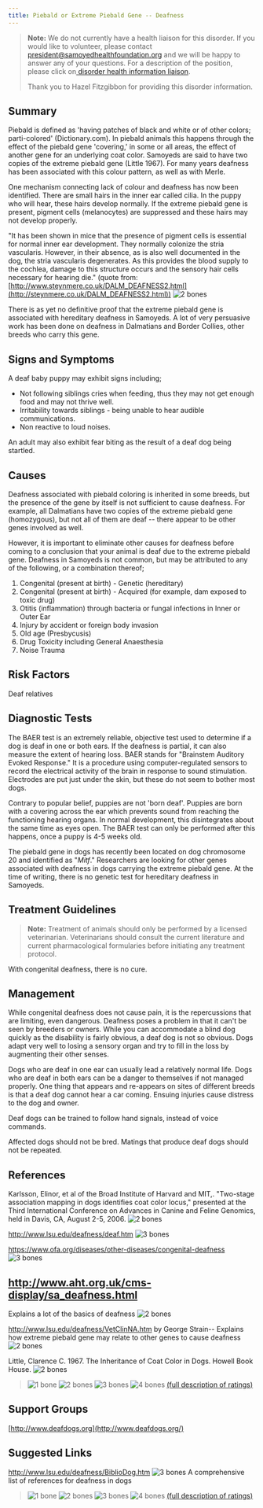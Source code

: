 ```yaml
---
title: Piebald or Extreme Piebald Gene -- Deafness
---
```

> **Note:** We do not currently have a health liaison for this disorder. If you would like to volunteer, please contact[ president@samoyedhealthfoundation.org](mailto:president@samoyedhealthfoundation.org?subject=Questions%20about%20becoming%20a%20Health%20Information%20Liaison%20or%20Reviewer) and we will be happy to answer any of your questions.
> For a description of the position, please click on[ disorder health information liaison](/become-a-health-information-liaison).
>
> Thank you to Hazel Fitzgibbon for providing this disorder information.

## Summary

Piebald is defined as 'having patches of black and white or of other
colors; parti-colored' (Dictionary.com).  In piebald animals this
happens through the effect of the piebald gene 'covering,' in some or
all areas, the effect of another gene for an underlying coat color.
Samoyeds are said to have two copies of the extreme piebald gene (Little
1967).  For many years deafness has been associated with this colour
pattern, as well as with Merle.

One mechanism connecting lack of colour and deafness has now been
identified.  There are small hairs in the inner ear called cilia. In the
puppy who will hear, these hairs develop normally.  If the extreme
piebald gene is present, pigment cells (melanocytes) are suppressed and
these hairs may not develop properly.

"It has been shown in mice that the presence of pigment cells is
essential for normal inner ear development.  They normally colonize the
stria vascularis.  However, in their absence, as is also well documented
in the dog, the stria vascularis degenerates.  As this provides the
blood supply to the cochlea, damage to this structure occurs and the
sensory hair cells necessary for hearing die." (quote from:
[http://www.steynmere.co.uk/DALM_DEAFNESS2.html](http://steynmere.co.uk/DALM_DEAFNESS2.html))
![2 bones](/img/2-bones.gif)

There is as yet no definitive proof that the extreme piebald gene is
associated with hereditary deafness in Samoyeds.  A lot of very
persuasive work has been done on deafness in Dalmatians and Border
Collies, other breeds who carry this gene.

## Signs and Symptoms

A deaf baby puppy may exhibit signs including;

* Not following siblings cries when feeding, thus they may not get
  enough food and may not thrive well.
* Irritability towards siblings - being unable to hear audible
  communications.
* Non reactive to loud noises.

An adult may also exhibit fear biting as the result of a deaf dog being
startled.

## Causes

Deafness associated with piebald coloring is inherited in some breeds,
but the presence of the gene by itself is not sufficient to cause
deafness.  For example, all Dalmatians have two copies of the extreme
piebald gene (homozygous), but not all of them are deaf -- there appear
to be other genes involved as well.

However, it is important to eliminate other causes for deafness before
coming to a conclusion that your animal is deaf due to the extreme
piebald gene.  Deafness in Samoyeds is not common, but may be attributed
to any of the following, or a combination thereof;

1. Congenital (present at birth) - Genetic (hereditary)
2. Congenital (present at birth) - Acquired (for example, dam exposed
   to toxic drug)
3. Otitis (inflammation) through bacteria or fungal infections in Inner
   or Outer Ear
4. Injury by accident or foreign body invasion
5. Old age (Presbycusis)
6. Drug Toxicity including General Anaesthesia
7. Noise Trauma

## Risk Factors

Deaf relatives

## Diagnostic Tests

The BAER test is an extremely reliable, objective test used to determine
if a dog is deaf in one or both ears.  If the deafness is partial, it
can also measure the extent of hearing loss.  BAER stands for
"Brainstem Auditory Evoked Response." It is a procedure using
computer-regulated sensors to record the electrical activity of the
brain in response to sound stimulation. Electrodes are put just under
the skin, but these do not seem to bother most dogs.

Contrary to popular belief, puppies are not 'born deaf'. Puppies are
born with a covering across the ear which prevents sound from reaching
the functioning hearing organs. In normal development, this
disintegrates about the same time as eyes open.  The BAER test can only
be performed after this happens, once a puppy is 4-5 weeks old.

The piebald gene in dogs has recently been located on dog chromosome 20
and identified as "_Mitf_."  Researchers are looking for other genes
associated with deafness in dogs carrying the extreme piebald gene.  At
the time of writing, there is no genetic test for hereditary deafness
in Samoyeds.

## Treatment Guidelines

> **Note:** Treatment of animals should only be performed by a licensed
> veterinarian. Veterinarians should consult the current literature and
> current pharmacological formularies before initiating any treatment
> protocol.

With congenital deafness, there is no cure.

## Management

While congenital deafness does not cause pain, it is the repercussions
that are limiting, even dangerous. Deafness poses a problem in that it
can't be seen by breeders or owners. While you can accommodate a blind
dog quickly as the disability is fairly obvious, a deaf dog is not so
obvious.  Dogs adapt very well to losing a sensory organ and try to fill
in the loss by augmenting their other senses.

Dogs who are deaf in one ear can usually lead a relatively normal life.
Dogs who are deaf in both ears can be a danger to themselves if not
managed properly. One thing that appears and re-appears on sites of
different breeds is that a deaf dog cannot hear a car coming. Ensuing
injuries cause distress to the dog and owner.

Deaf dogs can be trained to follow hand signals, instead of voice
commands.

Affected dogs should not be bred.  Matings that produce deaf dogs should
not be repeated.

## References

Karlsson, Elinor, et al of the Broad Institute of Harvard and MIT,.
"Two-stage association mapping in dogs identifies coat color locus,"
presented at the Third International Conference on Advances in Canine
and Feline Genomics, held in Davis, CA, August 2-5, 2006.  ![2
bones](/img/2-bones.gif)

<http://www.lsu.edu/deafness/deaf.htm>
 ![3 bones](/img/3-bones.gif)

<https://www.ofa.org/diseases/other-diseases/congenital-deafness>
![3 bones](/img/3-bones.gif)

<http://www.aht.org.uk/cms-display/sa_deafness.html>
--
Explains a lot of the basics of deafness ![2 bones](/img/2-bones.gif)

<http://www.lsu.edu/deafness/VetClinNA.htm>
by George Strain-- Explains how extreme piebald gene may relate to
other genes to cause deafness ![2 bones](/img/2-bones.gif)

Little, Clarence C.  1967.  The Inheritance of Coat Color in Dogs.
Howell Book House. ![2 bones](/img/2-bones.gif)

> ![1 bone](/img/1-bone.gif)
> ![2 bones](/img/2-bones.gif)
> ![3 bones](/img/3-bones.gif)
> ![4 bones](/img/4-bones.gif)
> [(full description of ratings)](/diseases/ratings-what-do-they-mean)

## Support Groups

[http://www.deafdogs.org](http://www.deafdogs.org/)

## Suggested Links

<http://www.lsu.edu/deafness/BiblioDog.htm>  ![3
bones](/img/3-bones.gif)
A comprehensive list of references for deafness in dogs

> ![1 bone](/img/1-bone.gif)
> ![2 bones](/img/2-bones.gif)
> ![3 bones](/img/3-bones.gif)
> ![4 bones](/img/4-bones.gif)
> [(full description of ratings)](/diseases/ratings-what-do-they-mean)
